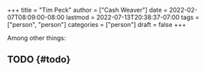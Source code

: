 +++
title = "Tim Peck"
author = ["Cash Weaver"]
date = 2022-02-07T08:09:00-08:00
lastmod = 2022-07-13T20:38:37-07:00
tags = ["person", "person"]
categories = ["person"]
draft = false
+++

Among other things:


## TODO {#todo}
